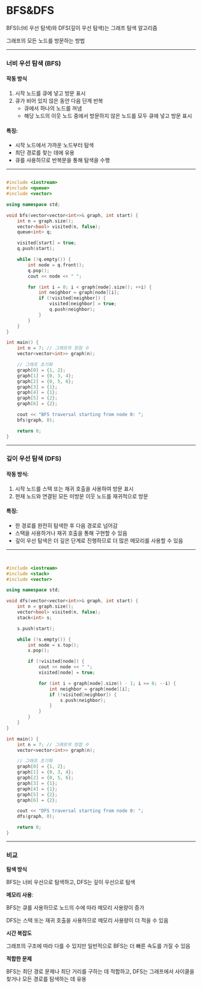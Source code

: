# BFS&DFS

BFS(너비 우선 탐색)와 DFS(깊이 우선 탐색)는 그래프 탐색 알고리즘

그래프의 모든 노드를 방문하는 방법

---

### 너비 우선 탐색 (BFS)

#### 작동 방식
1. 시작 노드를 큐에 넣고 방문 표시
2. 큐가 비어 있지 않은 동안 다음 단계 반복
   - 큐에서 하나의 노드를 꺼냄
   - 해당 노드의 이웃 노드 중에서 방문하지 않은 노드를 모두 큐에 넣고 방문 표시

#### 특징:
- 시작 노드에서 가까운 노드부터 탐색
- 최단 경로를 찾는 데에 유용
- 큐를 사용하므로 반복문을 통해 탐색을 수행

----


```C++

#include <iostream>
#include <queue>
#include <vector>

using namespace std;

void bfs(vector<vector<int>>& graph, int start) {
    int n = graph.size();
    vector<bool> visited(n, false);
    queue<int> q;

    visited[start] = true;
    q.push(start);

    while (!q.empty()) {
        int node = q.front();
        q.pop();
        cout << node << " ";

        for (int i = 0; i < graph[node].size(); ++i) {
            int neighbor = graph[node][i];
            if (!visited[neighbor]) {
                visited[neighbor] = true;
                q.push(neighbor);
            }
        }
    }
}

int main() {
    int n = 7; // 그래프의 정점 수
    vector<vector<int>> graph(n);

    // 그래프 초기화
    graph[0] = {1, 2};
    graph[1] = {0, 3, 4};
    graph[2] = {0, 5, 6};
    graph[3] = {1};
    graph[4] = {1};
    graph[5] = {2};
    graph[6] = {2};

    cout << "BFS traversal starting from node 0: ";
    bfs(graph, 0);

    return 0;
}

```

---

### 깊이 우선 탐색 (DFS)

#### 작동 방식:
1. 시작 노드를 스택 또는 재귀 호출을 사용하여 방문 표시
2. 현재 노드와 연결된 모든 미방문 이웃 노드를 재귀적으로 방문

#### 특징:
- 한 경로를 완전히 탐색한 후 다음 경로로 넘어감
- 스택을 사용하거나 재귀 호출을 통해 구현할 수 있음
- 깊이 우선 탐색은 더 깊은 단계로 진행하므로 더 많은 메모리를 사용할 수 있음

---

```C++


#include <iostream>
#include <stack>
#include <vector>

using namespace std;

void dfs(vector<vector<int>>& graph, int start) {
    int n = graph.size();
    vector<bool> visited(n, false);
    stack<int> s;

    s.push(start);

    while (!s.empty()) {
        int node = s.top();
        s.pop();

        if (!visited[node]) {
            cout << node << " ";
            visited[node] = true;

            for (int i = graph[node].size() - 1; i >= 0; --i) {
                int neighbor = graph[node][i];
                if (!visited[neighbor]) {
                    s.push(neighbor);
                }
            }
        }
    }
}

int main() {
    int n = 7; // 그래프의 정점 수
    vector<vector<int>> graph(n);

    // 그래프 초기화
    graph[0] = {1, 2};
    graph[1] = {0, 3, 4};
    graph[2] = {0, 5, 6};
    graph[3] = {1};
    graph[4] = {1};
    graph[5] = {2};
    graph[6] = {2};

    cout << "DFS traversal starting from node 0: ";
    dfs(graph, 0);

    return 0;
}


```

---

### 비교

**탐색 방식**

BFS는 너비 우선으로 탐색하고, DFS는 깊이 우선으로 탐색

**메모리 사용**: 

BFS는 큐를 사용하므로 노드의 수에 따라 메모리 사용량이 증가

DFS는 스택 또는 재귀 호출을 사용하므로 메모리 사용량이 더 적을 수 있음

**시간 복잡도**

그래프의 구조에 따라 다를 수 있지만 일반적으로 BFS는 더 빠른 속도를 가질 수 있음

**적합한 문제**

BFS는 최단 경로 문제나 최단 거리를 구하는 데 적합하고, DFS는 그래프에서 사이클을 찾거나 모든 경로를 탐색하는 데 유용


